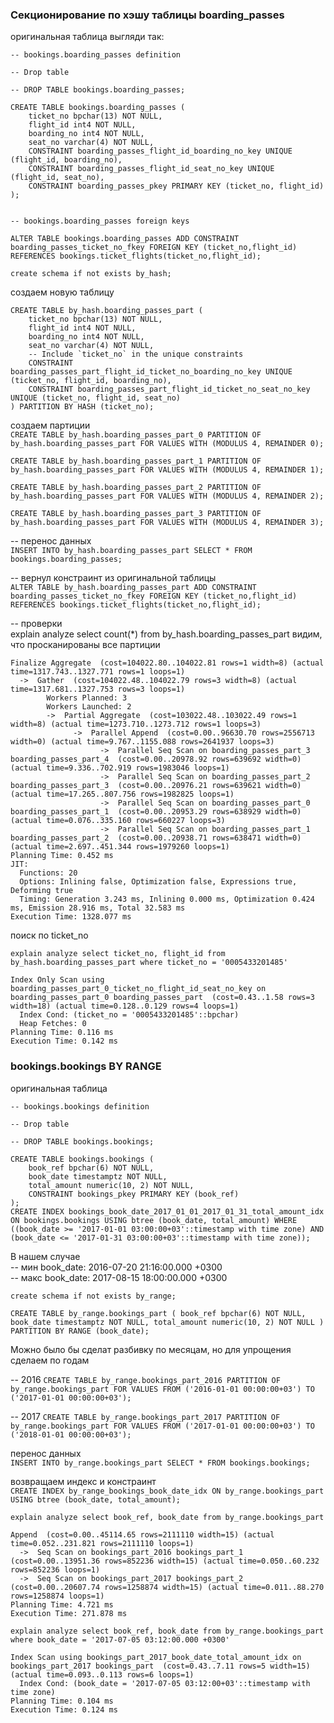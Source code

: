 ### Секционирование по хэшу таблицы boarding_passes

оригинальная таблица выгляди так:  
```
-- bookings.boarding_passes definition

-- Drop table

-- DROP TABLE bookings.boarding_passes;

CREATE TABLE bookings.boarding_passes (
	ticket_no bpchar(13) NOT NULL,
	flight_id int4 NOT NULL,
	boarding_no int4 NOT NULL,
	seat_no varchar(4) NOT NULL,
	CONSTRAINT boarding_passes_flight_id_boarding_no_key UNIQUE (flight_id, boarding_no),
	CONSTRAINT boarding_passes_flight_id_seat_no_key UNIQUE (flight_id, seat_no),
	CONSTRAINT boarding_passes_pkey PRIMARY KEY (ticket_no, flight_id)
);


-- bookings.boarding_passes foreign keys

ALTER TABLE bookings.boarding_passes ADD CONSTRAINT boarding_passes_ticket_no_fkey FOREIGN KEY (ticket_no,flight_id) REFERENCES bookings.ticket_flights(ticket_no,flight_id);

```





`create schema if not exists by_hash;`

создаем новую таблицу  
```
CREATE TABLE by_hash.boarding_passes_part (
	ticket_no bpchar(13) NOT NULL,
	flight_id int4 NOT NULL,
	boarding_no int4 NOT NULL,
	seat_no varchar(4) NOT NULL,
	-- Include `ticket_no` in the unique constraints
	CONSTRAINT boarding_passes_part_flight_id_ticket_no_boarding_no_key UNIQUE (ticket_no, flight_id, boarding_no),
	CONSTRAINT boarding_passes_part_flight_id_ticket_no_seat_no_key UNIQUE (ticket_no, flight_id, seat_no)
) PARTITION BY HASH (ticket_no);

```

создаем партиции  
`CREATE TABLE by_hash.boarding_passes_part_0 PARTITION OF by_hash.boarding_passes_part
FOR VALUES WITH (MODULUS 4, REMAINDER 0);`

`CREATE TABLE by_hash.boarding_passes_part_1 PARTITION OF by_hash.boarding_passes_part
FOR VALUES WITH (MODULUS 4, REMAINDER 1);`

`CREATE TABLE by_hash.boarding_passes_part_2 PARTITION OF by_hash.boarding_passes_part
FOR VALUES WITH (MODULUS 4, REMAINDER 2);`

`CREATE TABLE by_hash.boarding_passes_part_3 PARTITION OF by_hash.boarding_passes_part
FOR VALUES WITH (MODULUS 4, REMAINDER 3);`


-- перенос данных  
`INSERT INTO by_hash.boarding_passes_part SELECT * FROM bookings.boarding_passes;`


-- вернул констраинт из оригинальной таблицы  
`ALTER TABLE by_hash.boarding_passes_part ADD CONSTRAINT boarding_passes_ticket_no_fkey FOREIGN KEY (ticket_no,flight_id) REFERENCES bookings.ticket_flights(ticket_no,flight_id);`


-- проверки  
explain analyze select count(*) from  by_hash.boarding_passes_part
видим, что просканированы все партиции

```
Finalize Aggregate  (cost=104022.80..104022.81 rows=1 width=8) (actual time=1317.743..1327.771 rows=1 loops=1)
  ->  Gather  (cost=104022.48..104022.79 rows=3 width=8) (actual time=1317.681..1327.753 rows=3 loops=1)
        Workers Planned: 3
        Workers Launched: 2
        ->  Partial Aggregate  (cost=103022.48..103022.49 rows=1 width=8) (actual time=1273.710..1273.712 rows=1 loops=3)
              ->  Parallel Append  (cost=0.00..96630.70 rows=2556713 width=0) (actual time=9.767..1155.088 rows=2641937 loops=3)
                    ->  Parallel Seq Scan on boarding_passes_part_3 boarding_passes_part_4  (cost=0.00..20978.92 rows=639692 width=0) (actual time=9.336..702.919 rows=1983046 loops=1)
                    ->  Parallel Seq Scan on boarding_passes_part_2 boarding_passes_part_3  (cost=0.00..20976.21 rows=639621 width=0) (actual time=17.265..807.756 rows=1982825 loops=1)
                    ->  Parallel Seq Scan on boarding_passes_part_0 boarding_passes_part_1  (cost=0.00..20953.29 rows=638929 width=0) (actual time=0.076..335.160 rows=660227 loops=3)
                    ->  Parallel Seq Scan on boarding_passes_part_1 boarding_passes_part_2  (cost=0.00..20938.71 rows=638471 width=0) (actual time=2.697..451.344 rows=1979260 loops=1)
Planning Time: 0.452 ms
JIT:
  Functions: 20
  Options: Inlining false, Optimization false, Expressions true, Deforming true
  Timing: Generation 3.243 ms, Inlining 0.000 ms, Optimization 0.424 ms, Emission 28.916 ms, Total 32.583 ms
Execution Time: 1328.077 ms
```



поиск по ticket_no  

`explain analyze select ticket_no, flight_id from  by_hash.boarding_passes_part
where ticket_no = '0005433201485'`


```
Index Only Scan using boarding_passes_part_0_ticket_no_flight_id_seat_no_key on boarding_passes_part_0 boarding_passes_part  (cost=0.43..1.58 rows=3 width=18) (actual time=0.128..0.129 rows=4 loops=1)
  Index Cond: (ticket_no = '0005433201485'::bpchar)
  Heap Fetches: 0
Planning Time: 0.116 ms
Execution Time: 0.142 ms
```


### bookings.bookings BY RANGE
оригинальная таблица  

```
-- bookings.bookings definition

-- Drop table

-- DROP TABLE bookings.bookings;

CREATE TABLE bookings.bookings (
	book_ref bpchar(6) NOT NULL,
	book_date timestamptz NOT NULL,
	total_amount numeric(10, 2) NOT NULL,
	CONSTRAINT bookings_pkey PRIMARY KEY (book_ref)
);
CREATE INDEX bookings_book_date_2017_01_01_2017_01_31_total_amount_idx ON bookings.bookings USING btree (book_date, total_amount) WHERE ((book_date >= '2017-01-01 03:00:00+03'::timestamp with time zone) AND (book_date <= '2017-01-31 03:00:00+03'::timestamp with time zone));
```


В нашем случае  
-- мин  book_date: 2016-07-20 21:16:00.000 +0300  
-- макс book_date: 2017-08-15 18:00:00.000 +0300  

`create schema if not exists by_range;`


`CREATE TABLE by_range.bookings_part (
    book_ref bpchar(6) NOT NULL,
    book_date timestamptz NOT NULL,
    total_amount numeric(10, 2) NOT NULL
) PARTITION BY RANGE (book_date);`


Можно было бы сделат разбивку по месяцам, но для упрощения сделаем по годам  

-- 2016 
`CREATE TABLE by_range.bookings_part_2016 PARTITION OF by_range.bookings_part
FOR VALUES FROM ('2016-01-01 00:00:00+03') TO ('2017-01-01 00:00:00+03');`

-- 2017
`CREATE TABLE by_range.bookings_part_2017 PARTITION OF by_range.bookings_part
FOR VALUES FROM ('2017-01-01 00:00:00+03') TO ('2018-01-01 00:00:00+03');`




перенос данных  
`INSERT INTO by_range.bookings_part SELECT * FROM bookings.bookings;`  

возвращаем индекс и констраинт  
`CREATE INDEX by_range_bookings_book_date_idx ON by_range.bookings_part USING btree (book_date, total_amount);`  






`explain analyze select book_ref, book_date from by_range.bookings_part`  
```
Append  (cost=0.00..45114.65 rows=2111110 width=15) (actual time=0.052..231.821 rows=2111110 loops=1)
  ->  Seq Scan on bookings_part_2016 bookings_part_1  (cost=0.00..13951.36 rows=852236 width=15) (actual time=0.050..60.232 rows=852236 loops=1)
  ->  Seq Scan on bookings_part_2017 bookings_part_2  (cost=0.00..20607.74 rows=1258874 width=15) (actual time=0.011..88.270 rows=1258874 loops=1)
Planning Time: 4.721 ms
Execution Time: 271.878 ms
```

`explain analyze select book_ref, book_date from by_range.bookings_part
where book_date = '2017-07-05 03:12:00.000 +0300'`  

```
Index Scan using bookings_part_2017_book_date_total_amount_idx on bookings_part_2017 bookings_part  (cost=0.43..7.11 rows=5 width=15) (actual time=0.093..0.113 rows=6 loops=1)
  Index Cond: (book_date = '2017-07-05 03:12:00+03'::timestamp with time zone)
Planning Time: 0.104 ms
Execution Time: 0.124 ms
```